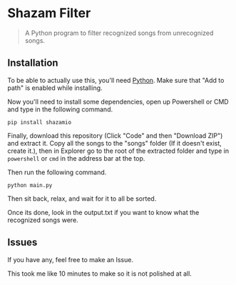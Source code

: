 # Shazam Filter
> A Python program to filter recognized songs from unrecognized songs.

## Installation

To be able to actually use this, you'll need [Python](https://www.python.org/). Make sure that "Add to path" is enabled while installing.

Now you'll need to install some dependencies, open up Powershell or CMD and type in the following command.

```pip install shazamio```

Finally, download this repository (Click "Code" and then "Download ZIP") and extract it. Copy all the songs to the "songs" folder (If it doesn't exist, create it.), then in Explorer go to the root of the extracted folder and type in ```powershell``` or ```cmd``` in the address bar at the top.

Then run the following command.

```python main.py```

Then sit back, relax, and wait for it to all be sorted.

Once its done, look in the output.txt if you want to know what the recognized songs were.

## Issues

If you have any, feel free to make an Issue.

This took me like 10 minutes to make so it is not polished at all.
